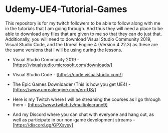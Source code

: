 # Udemy-UE4-Tutorial-Games
This repository is for my twitch followers to be able to follow along with me in the tutorials that I am going through. 
And thus they will need a place to be able to download any files that are given to me so that they can do just that.
Additionally, you will need to download Visual Studio Community 2019, Visual Studio Code, and the Unreal Engine 4 (Version 4.22.3) as these are the same versions that I will be using during the lessons.

- Visual Studio Community 2019 - [https://visualstudio.microsoft.com/downloads/]
- Visual Studio Code - [https://code.visualstudio.com/]
- The Epic Games Downloader (This is how you get UE4) - [https://www.unrealengine.com/en-US/]

- Here is my Twitch where I will be streaming the courses as I go through them - [https://www.twitch.tv/multiplecrane9]
- And my Discord where you can chat with everyone and hang out, as well as participate in our non-game development streams - [https://discord.gg/GPXsvsy]
